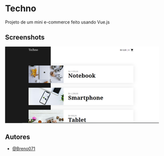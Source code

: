 
# Techno

Projeto de um mini e-commerce feito usando Vue.js


## Screenshots

<img src="./assets/screenshots/Techno project.png">


## Autores

- [@Breno071](https://www.github.com/Breno071)

